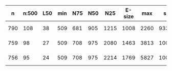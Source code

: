 n    |n:500  |L50  |min  |N75  |N50  |N25   |E-size  |max   |sum     |name
---  |---    |---  |---  |---  |---  |---   |---     |---   |---     |---
790  |108    |38   |509  |681  |905  |1215  |1008    |2260  |93364   |test-unitigs.fa
759  |98     |27   |509  |708  |975  |2080  |1463    |3813  |100675  |test-contigs.fa
756  |95     |24   |509  |708  |975  |2214  |1769    |5827  |100675  |test-scaffolds.fa

